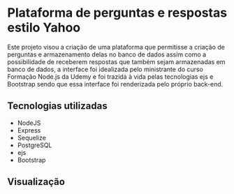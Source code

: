 # Plataforma de perguntas e respostas estilo Yahoo

Este projeto visou a criação de uma plataforma que permitisse a criação de perguntas e armazenamento delas no banco de dados assim como a possibilidade de receberem respostas que também sejam armazenadas em banco de dados, a interface foi idealizada pelo ministrante do curso Formação Node.js da Udemy e foi trazida à vida pelas tecnologias ejs e Bootstrap sendo que essa interface foi renderizada pelo próprio back-end.

## Tecnologias utilizadas
- NodeJS
- Express
- Sequelize
- PostgreSQL
- ejs
- Bootstrap

## Visualização